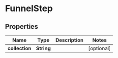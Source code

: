 
# FunnelStep

## Properties
Name | Type | Description | Notes
------------ | ------------- | ------------- | -------------
**collection** | **String** |  |  [optional]



